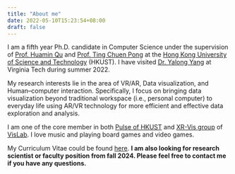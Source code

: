 ```yaml
---
title: "About me"
date: 2022-05-10T15:23:54+08:00
draft: false
---
```


I am a fifth year Ph.D. candidate in Computer Science under the supervision of [Prof. Huamin Qu](http://huamin.org) and [Prof. Ting Chuen Pong](https://seng.hkust.edu.hk/about/people/faculty/ting-chuen-pong) at the [Hong Kong University of Science and Technology](https://www.ust.hk) (HKUST). I have visited [Dr. Yalong Yang](https://vis.yalongyang.com/) at Virginia Tech during summer 2022.

My research interests lie in the area of VR/AR, Data visualization, and Human–computer interaction. Specifically, I focus on bringing data visualization beyond traditional workspace (i.e., personal computer) to everyday life using AR/VR technology for more efficient and effective data exploration and analysis.

I am one of the core member in both [Pulse of HKUST](https://pulse.ust.hk) and [XR-Vis group](http://vis.cse.ust.hk/groups/xr-vis) of [VisLab](http://vis.cse.ust.hk). I love music and playing board games and video games.

My Curriculum Vitae could be found [here](/cv.pdf). **I am also looking for research scientist or faculty position from fall 2024. Please feel free to contact me if you have any questions.**